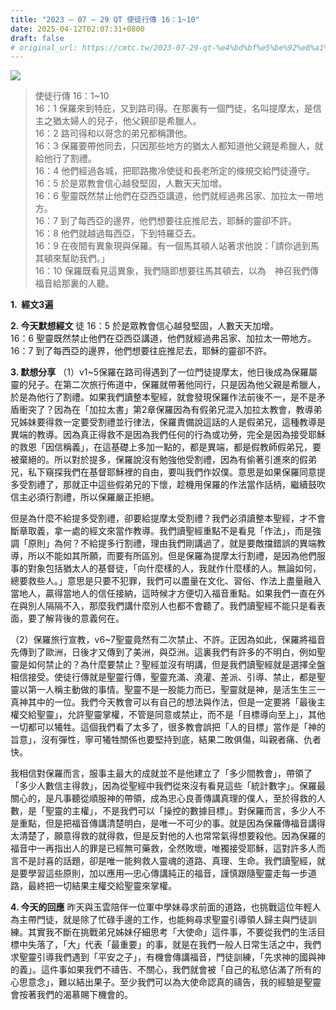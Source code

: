 ```yaml
---
title: "2023 – 07 – 29 QT 使徒行傳 16：1~10"
date: 2025-04-12T02:07:31+0800
draft: false
# original_url: https://cmtc.tw/2023-07-29-qt-%e4%bd%bf%e5%be%92%e8%a1%8c%e5%82%b3-16%ef%bc%9a110
---
```


![](/images/qt.jpg)
> 使徒行傳 16：1\~10  
> 16：1 保羅來到特庇，又到路司得。在那裏有一個門徒，名叫提摩太，是信主之猶太婦人的兒子，他父親卻是希臘人。  
> 16：2 路司得和以哥念的弟兄都稱讚他。  
> 16：3 保羅要帶他同去，只因那些地方的猶太人都知道他父親是希臘人，就給他行了割禮。  
> 16：4 他們經過各城，把耶路撒冷使徒和長老所定的條規交給門徒遵守。  
> 16：5 於是眾教會信心越發堅固，人數天天加增。  
> 16：6 聖靈既然禁止他們在亞西亞講道，他們就經過弗呂家、加拉太一帶地方。  
> 16：7 到了每西亞的邊界，他們想要往庇推尼去，耶穌的靈卻不許。  
> 16：8 他們就越過每西亞，下到特羅亞去。  
> 16：9 在夜間有異象現與保羅。有一個馬其頓人站著求他說：「請你過到馬其頓來幫助我們。」  
> 16：10 保羅既看見這異象，我們隨即想要往馬其頓去，以為　神召我們傳福音給那裏的人聽。

**1.  經文3遍**

**2. 今天默想經文**
徒 16：5 於是眾教會信心越發堅固，人數天天加增。  
16：6 聖靈既然禁止他們在亞西亞講道，他們就經過弗呂家、加拉太一帶地方。  
16：7 到了每西亞的邊界，他們想要往庇推尼去，耶穌的靈卻不許。

**3. 默想分享**
（1）v1\~5保羅在路司得遇到了一位門徒提摩太，他日後成為保羅屬靈的兒子。在第二次旅行佈道中，保羅就帶著他同行，只是因為他父親是希臘人，於是為他行了割禮。如果我們讀整本聖經，就會發現保羅作法前後不一，是不是矛盾衝突了？因為在「加拉太書」第2章保羅因為有假弟兄混入加拉太教會，教導弟兄姊妹要得救一定要受割禮並行律法，保羅責備說這話的人是假弟兄，這種教導是異端的教導。因為真正得救不是因為我們任何的行為或功勞，完全是因為接受耶穌的救恩「因信稱義」，在這基礎上多加一點的，都是異端，都是假教師假弟兄，要被棄絕的。所以對於提多，保羅說沒有勉強他受割禮，因為有偷著引進來的假弟兄，私下窺探我們在基督耶穌裡的自由，要叫我們作奴僕。意思是如果保羅同意提多受割禮了，那就正中這些假弟兄的下懷，趁機用保羅的作法當作話柄，繼續鼓吹信主必須行割禮，所以保羅嚴正拒絕。

但是為什麼不給提多受割禮，卻要給提摩太受割禮？我們必須讀整本聖經，才不會斷章取義，拿一處的經文來當作教導。我們讀聖經重點不是看見「作法」，而是強調「原則」為何？不給提多行割禮，理由我們剛講過了，就是要敵擋錯誤的異端教導，所以不能如其所願，而要有所區別。但是保羅為提摩太行割禮，是因為他們服事的對象包括猶太人的基督徒，「向什麼樣的人，我就作什麼樣的人。無論如何，總要救些人。」意思是只要不犯罪，我們可以盡量在文化、習俗、作法上盡量融入當地人，贏得當地人的信任接納，這時候才方便切入福音重點。如果我們一直在外在與別人隔隔不入，那麼我們講什麼別人也都不會聽了。我們讀聖經不能只是看表面，要了解背後的意義何在。

（2）保羅旅行宣教，v6\~7聖靈竟然有二次禁止、不許。正因為如此，保羅將福音先傳到了歐洲，日後才又傳到了美洲，與亞洲。這裏我們有許多的不明白，例如聖靈是如何禁止的？為什麼要禁止？聖經並沒有明講，但是我們讀聖經就是選擇全盤相信接受。使徒行傳就是聖靈行傳，聖靈充滿、澆灌、差派、引導、禁止，都是聖靈以第一人稱主動做的事情。聖靈不是一股能力而已，聖靈就是神，是活生生三一真神其中的一位。我們今天教會可以有自己的想法與作法，但是一定要將「最後主權交給聖靈」，允許聖靈掌權，不管是同意或禁止，而不是「目標導向至上」，其他一切都可以犧牲。這個我們看了太多了，很多教會誤把「人的目標」當作是「神的旨意」，沒有彈性，寧可犧牲關係也要堅持到底，結果二敗俱傷，叫親者痛、仇者快。

我相信對保羅而言，服事主最大的成就並不是他建立了「多少間教會」，帶領了「多少人數信主得救」，因為從聖經中我們從來沒有看見這些「統計數字」。保羅最關心的，是凡事聽從順服神的帶領，成為忠心良善傳講真理的僕人，至於得救的人數，是「聖靈的主權」，不是我們可以「操控的數據目標」。對保羅而言，多少人不是重點，但是把福音傳講清楚明白，是唯一不可少的事。就是因為保羅傳福音講得太清楚了，願意得救的就得救，但是反對他的人也常常氣得想要殺他。因為保羅的福音中一再指出人的罪是已經無可藥救，全然敗壞，唯獨接受耶穌，這對許多人而言不是討喜的話題，卻是唯一能夠救人靈魂的道路、真理、生命。我們讀聖經，就是要學習這些原則，加以應用—忠心傳講純正的福音，謹慎跟隨聖靈走每一步道路，最終把一切結果主權交給聖靈來掌權。

**4. 今天的回應**
昨天與玉雲陪伴一位軍中學妹尋求前面的道路，也挑戰這位年輕人為主帶門徒，就是除了忙碌手邊的工作，也能夠尋求聖靈引導領人歸主與門徒訓練。其實我不斷在挑戰弟兄姊妹仔細思考「大使命」這件事，不要從我們的生活目標中失落了，「大」代表「最重要」的事，就是在我們一般人日常生活之中，我們求聖靈引導我們遇到「平安之子」，有機會傳講福音，門徒訓練，「先求神的國與神的義」。這件事如果我們不禱告、不關心，我們就會被「自己的私慾佔滿了所有的心思意念」，難以結出果子。至少我們可以為大使命認真的禱告，我的經驗是聖靈會按著我們的渴慕賜下機會的。
